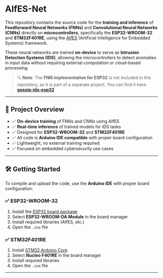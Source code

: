 # AIfES-Net

This repository contains the source code for the **training and inference** of **Feedforward Neural Networks (FNNs)** and **Convolutional Neural Networks (CNNs)** directly on **microcontrollers**, specifically the **ESP32-WROOM-32** and **STM32F401RE**, using the [AIfES](https://www.fraunhofer.de/en/research/lighthouse-projects/aifes.html) (Artificial Intelligence for Embedded Systems) framework.

These neural networks are trained **on-device** to serve as **Intrusion Detection Systems (IDS)**, allowing the microcontrollers to detect anomalies in input data without requiring external computation or cloud-based processing.

> 🔍 **Note**: The **FNN implementation for ESP32** is not included in this repository, as it is part of a separate project. You can find it here: [**gossip-ids-esp32**](https://github.com/gsacrestano/gossip-ids-esp32)

---

## 🧠 Project Overview

- ✅ **On-device training** of FNNs and CNNs using AIfES
- ✅ **Real-time inference** of trained models for IDS tasks
- ✅ Designed for **ESP32-WROOM-32** and **STM32F401RE**
- ✅ All code is **Arduino IDE compatible** with proper board configuration
- ✅ Lightweight, no external training required
- ✅ Focused on embedded cybersecurity use cases

---

## 🛠️ Getting Started

To compile and upload the code, use the **Arduino IDE** with proper board configuration:

### ✅ ESP32-WROOM-32
1. Install the [ESP32 board package](https://docs.espressif.com/projects/arduino-esp32/en/latest/installing.html)
2. Select **ESP32-WROOM-DA Module** in the board manager
3. Install required libraries (AIfES, etc.)
4. Open the `.ino` file 

### ✅ STM32F401RE
1. Install [STM32 Arduino Core](https://github.com/stm32duino/BoardManagerFiles)
2. Select **Nucleo F401RE** in the board manager
3. Install required libraries
4. Open the `.ino` file

---
